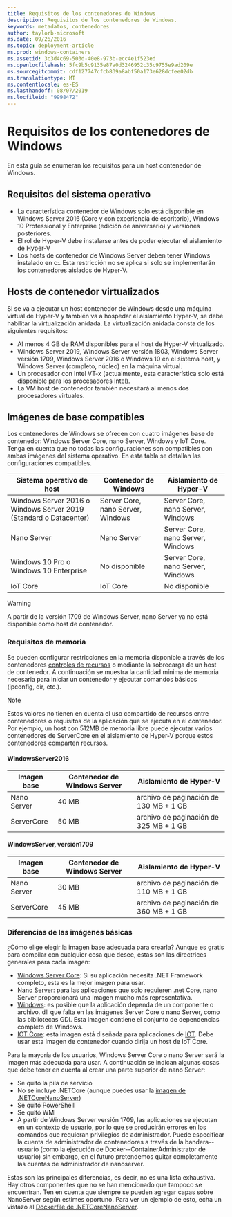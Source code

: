 ```yaml
---
title: Requisitos de los contenedores de Windows
description: Requisitos de los contenedores de Windows.
keywords: metadatos, contenedores
author: taylorb-microsoft
ms.date: 09/26/2016
ms.topic: deployment-article
ms.prod: windows-containers
ms.assetid: 3c3d4c69-503d-40e8-973b-ecc4e1f523ed
ms.openlocfilehash: 5fc9b5c9135e87a0d3246952c35c9755e9ad209e
ms.sourcegitcommit: cdf127747cfcb839a8abf50a173e628dcfee02db
ms.translationtype: MT
ms.contentlocale: es-ES
ms.lasthandoff: 08/07/2019
ms.locfileid: "9998472"
---
```

# <a name="windows-container-requirements"></a>Requisitos de los contenedores de Windows

En esta guía se enumeran los requisitos para un host contenedor de Windows.

## <a name="os-requirements"></a>Requisitos del sistema operativo

- La característica contenedor de Windows solo está disponible en Windows Server 2016 (Core y con experiencia de escritorio), Windows 10 Professional y Enterprise (edición de aniversario) y versiones posteriores.
- El rol de Hyper-V debe instalarse antes de poder ejecutar el aislamiento de Hyper-V
- Los hosts de contenedor de Windows Server deben tener Windows instalado en c:\. Esta restricción no se aplica si solo se implementarán los contenedores aislados de Hyper-V.

## <a name="virtualized-container-hosts"></a>Hosts de contenedor virtualizados

Si se va a ejecutar un host contenedor de Windows desde una máquina virtual de Hyper-V y también va a hospedar el aislamiento Hyper-V, se debe habilitar la virtualización anidada. La virtualización anidada consta de los siguientes requisitos:

- Al menos 4 GB de RAM disponibles para el host de Hyper-V virtualizado.
- Windows Server 2019, Windows Server versión 1803, Windows Server versión 1709, Windows Server 2016 o Windows 10 en el sistema host, y Windows Server (completo, núcleo) en la máquina virtual.
- Un procesador con Intel VT-x (actualmente, esta característica solo está disponible para los procesadores Intel).
- La VM host de contenedor también necesitará al menos dos procesadores virtuales.

## <a name="supported-base-images"></a>Imágenes de base compatibles

Los contenedores de Windows se ofrecen con cuatro imágenes base de contenedor: Windows Server Core, nano Server, Windows y IoT Core. Tenga en cuenta que no todas las configuraciones son compatibles con ambas imágenes del sistema operativo. En esta tabla se detallan las configuraciones compatibles.

|Sistema operativo de host|Contenedor de Windows|Aislamiento de Hyper-V|
|---------------------|-----------------|-----------------|
|Windows Server 2016 o Windows Server 2019 (Standard o Datacenter)|Server Core, nano Server, Windows|Server Core, nano Server, Windows|
|Nano Server|Nano Server|Server Core, nano Server, Windows|
|Windows 10 Pro o Windows 10 Enterprise|No disponible|Server Core, nano Server, Windows|
|IoT Core|IoT Core|No disponible|

> [!WARNING]  
> A partir de la versión 1709 de Windows Server, nano Server ya no está disponible como host de contenedor.

### <a name="memory-requirements"></a>Requisitos de memoria

Se pueden configurar restricciones en la memoria disponible a través de los contenedores [controles de recursos](https://docs.microsoft.com/virtualization/windowscontainers/manage-containers/resource-controls) o mediante la sobrecarga de un host de contenedor.  A continuación se muestra la cantidad mínima de memoria necesaria para iniciar un contenedor y ejecutar comandos básicos (ipconfig, dir, etc.).

>[!NOTE]
>Estos valores no tienen en cuenta el uso compartido de recursos entre contenedores o requisitos de la aplicación que se ejecuta en el contenedor.  Por ejemplo, un host con 512MB de memoria libre puede ejecutar varios contenedores de ServerCore en el aislamiento de Hyper-V porque estos contenedores comparten recursos.

#### <a name="windows-server-2016"></a>WindowsServer2016

| Imagen base  | Contenedor de Windows Server | Aislamiento de Hyper-V    |
| ----------- | ------------------------ | -------------------- |
| Nano Server | 40 MB                     | archivo de paginación de 130 MB + 1 GB |
| ServerCore | 50 MB                     | archivo de paginación de 325 MB + 1 GB |

#### <a name="windows-server-version-1709"></a>WindowsServer, versión1709

| Imagen base  | Contenedor de Windows Server | Aislamiento de Hyper-V    |
| ----------- | ------------------------ | -------------------- |
| Nano Server | 30 MB                     | archivo de paginación de 110 MB + 1 GB |
| ServerCore | 45 MB                     | archivo de paginación de 360 MB + 1 GB |

### <a name="base-image-differences"></a>Diferencias de las imágenes básicas

¿Cómo elige elegir la imagen base adecuada para crearla? Aunque es gratis para compilar con cualquier cosa que desee, estas son las directrices generales para cada imagen:

- [Windows Server Core](https://hub.docker.com/_/microsoft-windows-servercore): Si su aplicación necesita .NET Framework completo, esta es la mejor imagen para usar.
- [Nano Server](https://hub.docker.com/_/microsoft-windows-nanoserver): para las aplicaciones que solo requieren .net Core, nano Server proporcionará una imagen mucho más representativa.
- [Windows](https://hub.docker.com/_/microsoft-windowsfamily-windows): es posible que la aplicación dependa de un componente o archivo. dll que falta en las imágenes Server Core o nano Server, como las bibliotecas GDI. Esta imagen contiene el conjunto de dependencias completo de Windows.
- [IOT Core](https://hub.docker.com/_/microsoft-windows-iotcore): esta imagen está diseñada para aplicaciones de [IOT](https://developer.microsoft.com/windows/iot). Debe usar esta imagen de contenedor cuando dirija un host de IoT Core.

Para la mayoría de los usuarios, Windows Server Core o nano Server será la imagen más adecuada para usar. A continuación se indican algunas cosas que debe tener en cuenta al crear una parte superior de nano Server:

- Se quitó la pila de servicio
- No se incluye .NETCore (aunque puedes usar la [imagen de .NETCoreNanoServer](https://hub.docker.com/r/microsoft/dotnet/))
- Se quitó PowerShell
- Se quitó WMI
- A partir de Windows Server versión 1709, las aplicaciones se ejecutan en un contexto de usuario, por lo que se producirán errores en los comandos que requieran privilegios de administrador. Puede especificar la cuenta de administrador de contenedores a través de la bandera--usuario (como la ejecución de Docker--ContainerAdministrator de usuario) sin embargo, en el futuro pretendemos quitar completamente las cuentas de administrador de nanoserver.

Estas son las principales diferencias, es decir, no es una lista exhaustiva. Hay otros componentes que no se han mencionado que tampoco se encuentran. Ten en cuenta que siempre se pueden agregar capas sobre NanoServer según estimes oportuno. Para ver un ejemplo de esto, echa un vistazo al [Dockerfile de .NETCoreNanoServer](https://github.com/dotnet/dotnet-docker/blob/master/2.1/sdk/nanoserver-1803/amd64/Dockerfile).
